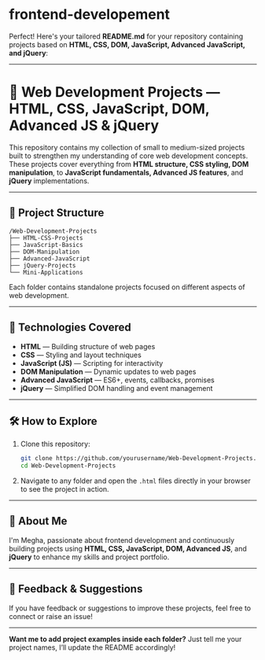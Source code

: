 # frontend-developement
Perfect! Here's your tailored **README.md** for your repository containing projects based on **HTML, CSS, DOM, JavaScript, Advanced JavaScript, and jQuery**:

---

# 🌟 Web Development Projects — HTML, CSS, JavaScript, DOM, Advanced JS & jQuery

This repository contains my collection of small to medium-sized projects built to strengthen my understanding of core web development concepts. These projects cover everything from **HTML structure, CSS styling, DOM manipulation**, to **JavaScript fundamentals, Advanced JS features**, and **jQuery** implementations.

---

## 📂 Project Structure

```
/Web-Development-Projects
├── HTML-CSS-Projects
├── JavaScript-Basics
├── DOM-Manipulation
├── Advanced-JavaScript
├── jQuery-Projects
└── Mini-Applications
```

Each folder contains standalone projects focused on different aspects of web development.

---

## 🚀 Technologies Covered

* **HTML** — Building structure of web pages
* **CSS** — Styling and layout techniques
* **JavaScript (JS)** — Scripting for interactivity
* **DOM Manipulation** — Dynamic updates to web pages
* **Advanced JavaScript** — ES6+, events, callbacks, promises
* **jQuery** — Simplified DOM handling and event management

---

## 🛠 How to Explore

1. Clone this repository:

   ```bash
   git clone https://github.com/yourusername/Web-Development-Projects.git
   cd Web-Development-Projects
   ```

2. Navigate to any folder and open the `.html` files directly in your browser to see the project in action.

---

## 📌 About Me

I'm Megha, passionate about frontend development and continuously building projects using **HTML, CSS, JavaScript, DOM, Advanced JS**, and **jQuery** to enhance my skills and project portfolio.

---

## 🤝 Feedback & Suggestions

If you have feedback or suggestions to improve these projects, feel free to connect or raise an issue!

---

**Want me to add project examples inside each folder?** Just tell me your project names, I’ll update the README accordingly!
